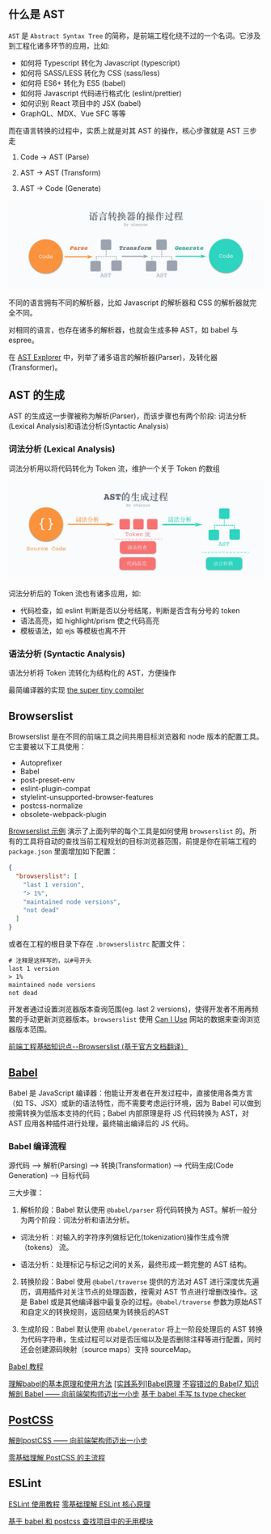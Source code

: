 ## 什么是 AST

`AST` 是 `Abstract Syntax Tree` 的简称，是前端工程化绕不过的一个名词。它涉及到工程化诸多环节的应用，比如:

- 如何将 Typescript 转化为 Javascript (typescript)
- 如何将 SASS/LESS 转化为 CSS (sass/less)
- 如何将 ES6+ 转化为 ES5 (babel)
- 如何将 Javascript 代码进行格式化 (eslint/prettier)
- 如何识别 React 项目中的 JSX (babel)
- GraphQL、MDX、Vue SFC 等等

而在语言转换的过程中，实质上就是对其 AST 的操作，核心步骤就是 AST 三步走

1. Code -> AST (Parse)

2. AST -> AST (Transform)

3. AST -> Code (Generate)

![AST](../images/AST.37256a.webp)

不同的语言拥有不同的解析器，比如 Javascript 的解析器和 CSS 的解析器就完全不同。

对相同的语言，也存在诸多的解析器，也就会生成多种 AST，如 babel 与 espree。

在 [AST Explorer](https://astexplorer.net/) 中，列举了诸多语言的解析器(Parser)，及转化器(Transformer)。

## AST 的生成

AST 的生成这一步骤被称为解析(Parser)，而该步骤也有两个阶段: 词法分析(Lexical Analysis)和语法分析(Syntactic Analysis)

### 词法分析 (Lexical Analysis)

词法分析用以将代码转化为 Token 流，维护一个关于 Token 的数组

![Parse](../images/Parse.050e33.webp)

词法分析后的 Token 流也有诸多应用，如:

- 代码检查，如 eslint 判断是否以分号结尾，判断是否含有分号的 token
- 语法高亮，如 highlight/prism 使之代码高亮
- 模板语法，如 ejs 等模板也离不开

### 语法分析 (Syntactic Analysis)

语法分析将 Token 流转化为结构化的 AST，方便操作

最简编译器的实现 [the super tiny compiler](https://github.com/jamiebuilds/the-super-tiny-compiler)

## Browserslist

Browserslist 是在不同的前端工具之间共用目标浏览器和 node 版本的配置工具。它主要被以下工具使用：

- Autoprefixer
- Babel
- post-preset-env
- eslint-plugin-compat
- stylelint-unsupported-browser-features
- postcss-normalize
- obsolete-webpack-plugin

[Browserslist 示例](https://github.com/browserslist/browserslist-example) 演示了上面列举的每个工具是如何使用 `browserslist` 的。所有的工具将自动的查找当前工程规划的目标浏览器范围，前提是你在前端工程的 `package.json` 里面增加如下配置：

```json
{
  "browserslist": [
    "last 1 version",
    "> 1%",
    "maintained node versions",
    "not dead"
  ]
}
```

或者在工程的根目录下存在 `.browserslistrc` 配置文件：

```shell
# 注释是这样写的，以#号开头
last 1 version
> 1%
maintained node versions
not dead
```

开发者通过设置浏览器版本查询范围(eg. last 2 versions)，使得开发者不用再频繁的手动更新浏览器版本。`browserslist` 使用 [Can I Use](https://link.juejin.cn/?target=http%3A%2F%2Fcaniuse.com%2F) 网站的数据来查询浏览器版本范围。

[前端工程基础知识点--Browserslist (基于官方文档翻译）](https://juejin.cn/post/6844903669524086797)

## [Babel](https://babel.docschina.org/)

Babel 是 JavaScript 编译器：他能让开发者在开发过程中，直接使用各类方言（如 TS、JSX）或新的语法特性，而不需要考虑运行环境，因为 Babel 可以做到按需转换为低版本支持的代码；Babel 内部原理是将 JS 代码转换为 AST，对 AST 应用各种插件进行处理，最终输出编译后的 JS 代码。

### Babel 编译流程

源代码 ——> 解析(Parsing) ——> 转换(Transformation) ——> 代码生成(Code Generation) ——> 目标代码

三大步骤：

1. 解析阶段：Babel 默认使用 `@babel/parser` 将代码转换为 AST。解析一般分为两个阶段：词法分析和语法分析。

- 词法分析：对输入的字符序列做标记化(tokenization)操作生成令牌（tokens） 流。

- 语法分析：处理标记与标记之间的关系，最终形成一颗完整的 AST 结构。

2. 转换阶段：Babel 使用 `@babel/traverse` 提供的方法对 AST 进行深度优先遍历，调用插件对关注节点的处理函数，按需对 AST 节点进行增删改操作。这是 Babel 或是其他编译器中最复杂的过程。`@babel/traverse` 参数为原始AST和自定义的转换规则，返回结果为转换后的AST

3. 生成阶段：Babel 默认使用 `@babel/generator` 将上一阶段处理后的 AST 转换为代码字符串，生成过程可以对是否压缩以及是否删除注释等进行配置，同时还会创建源码映射（source maps）支持 sourceMap。

[Babel 教程](https://www.jiangruitao.com/babel/)

[理解babel的基本原理和使用方法](https://www.cnblogs.com/jyybeam/p/13375179.html)
[[实践系列]Babel原理](https://juejin.cn/post/6844903760603398151)
[不容错过的 Babel7 知识](https://juejin.cn/post/6844904008679686152)
[解剖 Babel —— 向前端架构师迈出一小步](https://mp.weixin.qq.com/s?__biz=MzUyNDYxNDAyMg==&mid=2247488129&idx=1&sn=5d44737e538f68bd6fda4140f450a7da&chksm=fa2bf268cd5c7b7e038a6035d836c2403f2f91b99455abbc1b01c88bb6f5290753dbc60fa808&scene=126&&sessionid=1664519638#rd)
[基于 babel 手写 ts type checker](https://mp.weixin.qq.com/s?__biz=MzUyNDYxNDAyMg==&mid=2247488828&idx=2&sn=7be3310a321c21cf9d57f9791e2c8ba6&chksm=fa2bf5d5cd5c7cc3cb8e11f7bb1a0735c7faee7c1e9da00e6c56454204afc4bf62edfb44ca77&scene=126&&sessionid=1664519629#rd)

## [PostCSS](https://github.com/postcss/postcss/blob/main/docs/README-cn.md)

[解剖postCSS —— 向前端架构师迈出一小步](https://mp.weixin.qq.com/s?__biz=MzUyNDYxNDAyMg==&mid=2247488216&idx=2&sn=f29837f928b83460b041a19f921c9707&chksm=fa2bf231cd5c7b27380969ad1c28b341fda6c1d9189908fce94bbf2519f26976ef03351283cc&scene=126&&sessionid=1664519637#rd)

[零基础理解 PostCSS 的主流程](https://mp.weixin.qq.com/s?__biz=MzUyNDYxNDAyMg==&mid=2247490524&idx=2&sn=275c90fa52cd10a021e1bed50df16b64&chksm=fa2bfb35cd5c7223f0ad3bf0319a3661e17edab789958dc57152472e795d2f3b8580a9f60edd&scene=126&&sessionid=1664519598#rd)


## ESLint

[ESLint 使用教程](https://juejin.cn/post/7012798266089668645)
[零基础理解 ESLint 核心原理](https://mp.weixin.qq.com/s?__biz=MzUyNDYxNDAyMg==&mid=2247490677&idx=2&sn=94be8250b1177dad6eb9c2d6983fc0af&chksm=fa2bfc9ccd5c758a411324b6c26caeae89bc34f8ae899718ca42149c40c5d6a4f12457fcb7c3&scene=126&&sessionid=1664519597#rd)


[基于 babel 和 postcss 查找项目中的无用模块](https://mp.weixin.qq.com/s?__biz=MzUyNDYxNDAyMg==&mid=2247488876&idx=2&sn=adb18f1048ea0a8da60d1e3483c4ef1d&chksm=fa2bf585cd5c7c93870747f770d3eac5dd7872a9d61c5cf67e0a25ec119784da24a6e9ea0d55&scene=126&&sessionid=1664519627#rd)

